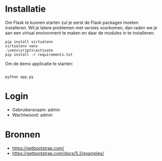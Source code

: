 
# Installatie
Om Flask te kunnen starten zul je eerst de Flask packages moeten installeren. Wil je latere problemen met versies voorkomen, dan raden we je aan een virtual environment te maken en daar de modules in te installeren:  
```
pip install virtualenv
virtualenv venv
.\venv\sripts\activate
pip install -r requirements.txt
```

Om de demo applicatie te starten: 
``` 

python app.py
```
# Login
- Gebruikersnaam: admin 
- Wachtwoord: admin

# Bronnen
- https://getbootstrap.com/
- https://getbootstrap.com/docs/5.2/examples/



